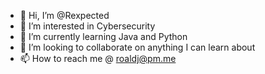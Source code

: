 - 👋 Hi, I’m @Rexpected
- 👀 I’m interested in Cybersecurity
- 🌱 I’m currently learning Java and Python
- 💞️ I’m looking to collaborate on anything I can learn about
- 📫 How to reach me @ roaldj@pm.me

<!---
Rexpected/Rexpected is a ✨ special ✨ repository because its `README.md` (this file) appears on your GitHub profile.
You can click the Preview link to take a look at your changes.
--->
